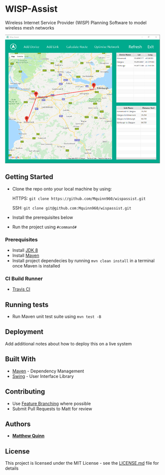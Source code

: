 # WISP-Assist

Wireless Internet Service Provider (WISP) Planning Software to model wireless mesh networks

![Alt text](/preview.png?raw=true "Preview")

## Getting Started

* Clone the repo onto your local machine by using:

    HTTPS: ```git clone https://github.com/Mquinn960/wispassist.git```
    
    SSH: ```git clone git@github.com:Mquinn960/wispassist.git```
   
* Install the prerequisites below
* Run the project using ```#command#```

### Prerequisites

* Install [JDK 8](http://www.oracle.com/technetwork/java/javase/downloads/jdk8-downloads-2133151.html)
* Install [Maven](http://maven.apache.org/download.cgi)
* Install project dependecies by running ```mvn clean install``` in a terminal once Maven is installed

### CI Build Runner

* [Travis CI](https://travis-ci.com/Mquinn960/wispassist)

## Running tests

* Run Maven unit test suite using ```mvn test -B```

## Deployment

Add additional notes about how to deploy this on a live system

## Built With

* [Maven](https://maven.apache.org/) - Dependency Management
* [Swing](https://docs.oracle.com/javase/tutorial/uiswing/) - User Interface Library

## Contributing

* Use [Feature Branching](https://www.atlassian.com/git/tutorials/comparing-workflows/feature-branch-workflow) where possible
* Submit Pull Requests to Matt for review

## Authors

* **[Matthew Quinn](http://mquinn.co.uk)**

## License

This project is licensed under the MIT License - see the [LICENSE.md](LICENSE.md) file for details
